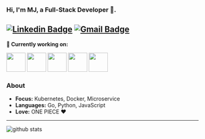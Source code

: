  ### Hi, I'm MJ, a Full-Stack Developer 🚀.
 
[![Linkedin Badge](https://img.shields.io/badge/-MJ-blue?style=flat-square&logo=Linkedin&logoColor=white&link=https://www.linkedin.com/in/mj-profile/)](https://www.linkedin.com/in/mj-profile/) [![Gmail Badge](https://img.shields.io/badge/-m.mjw.ma%40gmail.com-c14438?style=flat-square&logo=Gmail&logoColor=white&link=mailto:m.mjw.ma@gmail.com)](mailto:m.mjw.ma@gmail.com)
---------------------------------------------------------------------------------------------------------------------------------------------------------------------------------


**🌱 Currently working on:**

<code><a href="https://kubernetes.io/" target="_blank"><img height="50" src="https://www.vectorlogo.zone/logos/kubernetes/kubernetes-ar21.svg"></a></code>
<code><a href="https://www.docker.com/" target="_blank"><img height="50" src="https://www.vectorlogo.zone/logos/docker/docker-ar21.svg"></a></code>
<code><a href="https://go.dev/" target="_blank"><img height="50" src="https://www.vectorlogo.zone/logos/golang/golang-icon.svg"></a></code>
<code><a href="https://www.python.org/" target="_blank"><img height="50" src="https://www.vectorlogo.zone/logos/python/python-ar21.svg"></a></code>
<code><a href="https://microservices.io/" target="_blank"><img height="50" src="http://rs.majiawei.com/b/20200811155134.png"></a></code>

### About

- **Focus:** Kubernetes, Docker, Microservice	
- **Languages:** Go, Python, JavaScript
- **Love:** ONE PIECE :heart:

---------------------------------------------------------------------------------------------------------------------------------------------------------------------------------

![github stats](https://github-readme-stats.vercel.app/api?show_icons=true&count_private=true&username=jwma)
